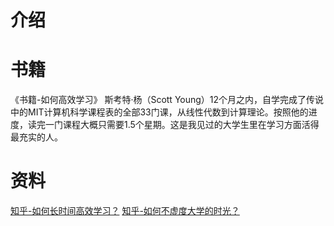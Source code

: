 # 介绍


# 书籍
《书籍-如何高效学习》
斯考特·杨（Scott Young）12个月之内，自学完成了传说中的MIT计算机科学课程表的全部33门课，从线性代数到计算理论。按照他的进度，读完一门课程大概只需要1.5个星期。这是我见过的大学生里在学习方面活得最充实的人。
# 资料

[知乎-如何长时间高效学习？](https://www.zhihu.com/question/28358499/answer/73162464?utm_source=wechat_session&utm_medium=social&utm_oi=33972801241088&utm_content=group1_Answer&utm_campaign=shareopn)
[知乎-如何不虚度大学的时光？](https://www.zhihu.com/question/36766890/answer/70795756)
